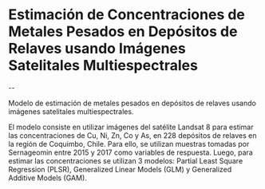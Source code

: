 # Estimación de Concentraciones de Metales Pesados en Depósitos de Relaves usando Imágenes Satelitales Multiespectrales
--

Modelo de estimación de metales pesados en depósitos de relaves usando imágenes satelitales multiespectrales.

El modelo consiste en utilizar imágenes del satélite Landsat 8 para estimar las concentraciones de Cu, Ni, Zn, Co y As, en 228 depósitos de relaves en la región de Coquimbo, Chile. Para ello, se utilizan muestras tomadas por Sernageomin entre 2015 y 2017 como variables de respuesta. Luego, para estimar las concentraciones se utilizan 3 modelos: Partial Least Square Regression (PLSR), Generalized Linear Models (GLM) y Generalized Additive Models (GAM).
